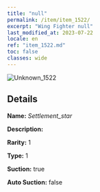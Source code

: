 ```yaml
---
title: "null"
permalink: /item/item_1522/
excerpt: "Wing Fighter null"
last_modified_at: 2023-07-22
locale: en
ref: "item_1522.md"
toc: false
classes: wide
---
```



 ![Unknown_1522](/images/item/Settlement_star_p.png)



## Details

 **Name:** *Settlement_star* 

 **Description:** 

 **Rarity:** 1 

 **Type:** 1 

 **Suction:** true 

 **Auto Suction:** false 


